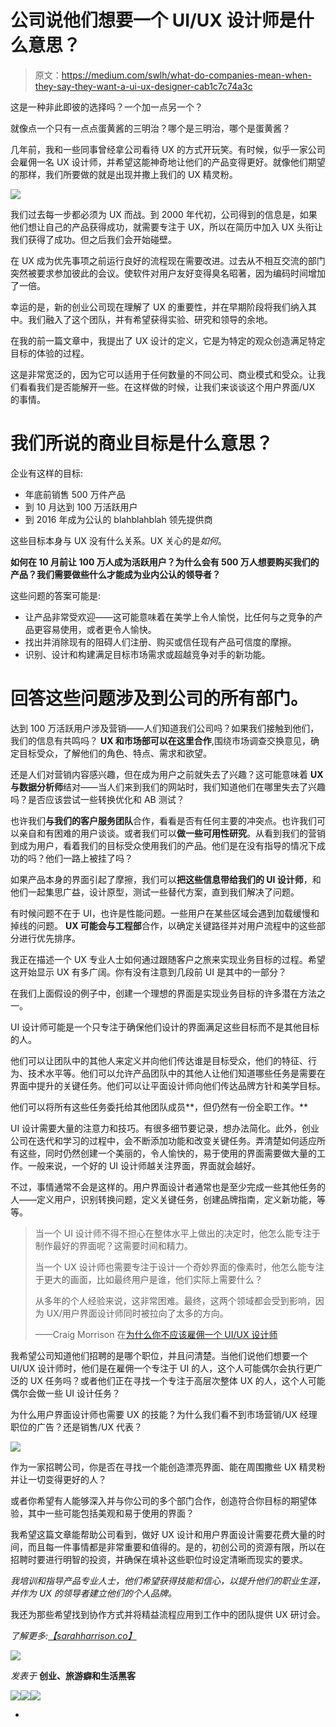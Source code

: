 # 公司说他们想要一个 UI/UX 设计师是什么意思？

> 原文：<https://medium.com/swlh/what-do-companies-mean-when-they-say-they-want-a-ui-ux-designer-cab1c7c74a3c>

这是一种非此即彼的选择吗？一个加一点另一个？

就像点一个只有一点点蛋黄酱的三明治？哪个是三明治，哪个是蛋黄酱？

几年前，我和一些同事曾经拿公司看待 UX 的方式开玩笑。有时候，似乎一家公司会雇佣一名 UX 设计师，并希望这能神奇地让他们的产品变得更好。就像他们期望的那样，我们所要做的就是出现并撒上我们的 UX 精灵粉。

![](img/d66cadebc72df05f1ffc517029261543.png)

我们过去每一步都必须为 UX 而战。到 2000 年代初，公司得到的信息是，如果他们想让自己的产品获得成功，就需要专注于 UX，所以在简历中加入 UX 头衔让我们获得了成功。但之后我们会开始碰壁。

在 UX 成为优先事项之前运行良好的流程现在需要改进。过去从不相互交流的部门突然被要求参加彼此的会议。使软件对用户友好变得臭名昭著，因为编码时间增加了一倍。

幸运的是，新的创业公司现在理解了 UX 的重要性，并在早期阶段将我们纳入其中。我们融入了这个团队，并有希望获得实验、研究和领导的余地。

在我的前一篇文章中，我提出了 UX 设计的定义，它是为特定的观众创造满足特定目标的体验的过程。

这是非常宽泛的，因为它可以适用于任何数量的不同公司、商业模式和受众。让我们看看我们是否能解开一些。在这样做的时候，让我们来谈谈这个用户界面/UX 的事情。

# 我们所说的商业目标是什么意思？

企业有这样的目标:

*   年底前销售 500 万件产品
*   到 10 月达到 100 万活跃用户
*   到 2016 年成为公认的 blahblahblah 领先提供商

这些目标本身与 UX 没有什么关系。UX 关心的是*如何*。

**如何在 10 月前让 100 万人成为活跃用户？为什么会有 500 万人想要购买我们的产品？**我们需要做些什么才能成为业内公认的领导者？****

这些问题的答案可能是:

*   让产品非常受欢迎——这可能意味着在美学上令人愉悦，比任何与之竞争的产品更容易使用，或者更令人愉快。
*   找出并消除现有的阻碍人们注册、购买或信任现有产品可信度的摩擦。
*   识别、设计和构建满足目标市场需求或超越竞争对手的新功能。

# 回答这些问题涉及到公司的所有部门。

达到 100 万活跃用户涉及营销——人们知道我们公司吗？如果我们接触到他们，我们的信息有共鸣吗？ **UX 和市场部可以在这里合作**,围绕市场调查交换意见，确定目标受众，了解他们的角色、特点、需求和欲望。

还是人们对营销内容感兴趣，但在成为用户之前就失去了兴趣？这可能意味着 **UX 与数据分析师**结对——当人们来到我们的网站时，我们知道他们在哪里失去了兴趣吗？是否应该尝试一些转换优化和 AB 测试？

也许我们**与我们的客户服务团队**合作，看看是否有任何主要的冲突点。也许我们可以亲自和有困难的用户谈谈。或者我们可以**做一些可用性研究**。从看到我们的营销到成为用户，看着我们的目标受众使用我们的产品。他们是在没有指导的情况下成功的吗？他们一路上被挂了吗？

如果产品本身的界面引起了摩擦，我们可以**把这些信息带给我们的 UI 设计师**，和他们一起集思广益，设计原型，测试一些替代方案，直到我们解决了问题。

有时候问题不在于 UI，也许是性能问题。一些用户在某些区域会遇到加载缓慢和掉线的问题。 **UX 可能会与工程部**合作，以确定关键路径并对用户流程中的这些部分进行优先排序。

我正在描述一个 UX 专业人士如何通过跟随客户之旅来实现业务目标的过程。希望这开始显示 UX 有多广阔。你有没有注意到几段前 UI 是其中的一部分？

在我们上面假设的例子中，创建一个理想的界面是实现业务目标的许多潜在方法之一。

UI 设计师可能是一个只专注于确保他们设计的界面满足这些目标而不是其他目标的人。

他们可以让团队中的其他人来定义并向他们传达谁是目标受众，他们的特征、行为、技术水平等。他们可以允许产品团队中的其他人让他们知道哪些任务是需要在界面中提升的关键任务。他们可以让平面设计师向他们传达品牌方针和美学目标。

他们可以将所有这些任务委托给其他团队成员**，但仍然有一份全职工作。**

UI 设计需要大量的注意力和技巧。有很多细节要记录，想办法简化。此外，创业公司在迭代和学习的过程中，会不断添加功能和改变关键任务。弄清楚如何适应所有这些，同时仍然创建一个美丽的，令人愉快的，易于使用的界面需要做大量的工作。一般来说，一个好的 UI 设计师越关注界面，界面就会越好。

不过，事情通常不会是这样的。用户界面设计者通常也是至少完成一些其他任务的人——定义用户，识别转换问题，定义关键任务，创建品牌指南，定义新功能，等等。

> 当一个 UI 设计师不得不担心在整体水平上做出的决定时，他怎么能专注于制作最好的界面呢？这需要时间和精力。
> 
> 当一个 UX 设计师也需要专注于设计一个奇妙界面的像素时，他怎么能专注于更大的画面，比如最终用户是谁，他们实际上需要什么？
> 
> 从多年的个人经验来说，这非常困难。最终，这两个领域都会受到影响，因为 UX/用户界面设计师同时被拉向了太多的方向。
> 
> ——Craig Morrison 在[为什么你不应该雇佣一个 UI/UX 设计师](https://www.usertesting.com/blog/2014/11/10/dont-hire-ui-ux-designer/)

我希望公司知道他们招聘的是哪个职位，并且问清楚。当他们说他们想要一个 UI/UX 设计师时，他们是在雇佣一个专注于 UI 的人，这个人可能偶尔会执行更广泛的 UX 任务吗？或者他们正在寻找一个专注于高层次整体 UX 的人，这个人可能偶尔会做一些 UI 设计任务？

为什么用户界面设计师也需要 UX 的技能？为什么我们看不到市场营销/UX 经理职位的广告？还是销售/UX 代表？

![](img/87457dbda7b86ee4290e1e4c6818a84b.png)

作为一家招聘公司，你是否在寻找一个能创造漂亮界面、能在周围撒些 UX 精灵粉并让一切变得更好的人？

或者你希望有人能够深入并与你公司的多个部门合作，创造符合你目标的期望体验，其中一些可能包括美观和易于使用的界面？

我希望这篇文章能帮助公司看到，做好 UX 设计和用户界面设计需要花费大量的时间，而且每一件事情都是非常重要和值得的。是的，初创公司的资源有限，所以在招聘时要进行明智的投资，并确保在填补这些职位时设定清晰而现实的要求。

*我培训和指导产品专业人士，他们希望获得技能和信心，以提升他们的职业生涯，并作为 UX 的领导者建立他们的个人品牌。*

我还为那些希望找到协作方式并将精益流程应用到工作中的团队提供 UX 研讨会。

*了解更多:*[*【sarahharrison.co】*](http://sarahharrison.co)

![](img/c1192ebad88d6b1fc6ae1d6a2bc61154.png)

*发表于* **创业、旅游癖和生活黑客**

[![](img/de26c089e79a3a2a25d2b750ff6db50f.png)](http://supply.us9.list-manage.com/subscribe?u=310af6eb2240d299c7032ef6c&id=d28d8861ad)[![](img/f47a578114e0a96bdfabc3a5400688d5.png)](https://medium.com/swlh)[![](img/c1351daa9c4f0c8ac516addb60c82f6b.png)](https://twitter.com/swlh_)

-